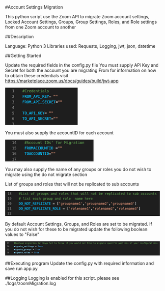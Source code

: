 #Account Settings Migration

This python script use the Zoom API to migrate Zoom account settings, Locked Account Settings, Groups, Group Settings, Roles, and Role settings from one Zoom account to another

##Description

Language: Python 3
Libraries used: Requests, Logging, jwt, json, datetime

##Getting Started

Update the required fields in the config.py file
You must supply APi Key and Secret for both the account you are migrating From for information on how to obtain these credentials visit https://marketplace.zoom.us/docs/guides/build/jwt-app


![API Keys](./images/credentials.png)

You must also supply the accountID for each account

![Account ID's](./images/accountIDs.png)

You may also supply the name of any groups or roles you do not wish to migrate using the do not migrate section

List of groups and roles that will not be replicated to sub accounts

![Do Not Replicate](./images/donotreplicate.png)

By default Account Settings, Groups, and Roles are set to be migrated. If you do not wish for these to be migrated update the following boolean values to "False"

![Boolean Settings](./images/settings.png)

##Executing program
Update the config.py with required information and save
run app.py

##Logging
Logging is enabled for this script. please see 
./logs/zoomMigration.log
